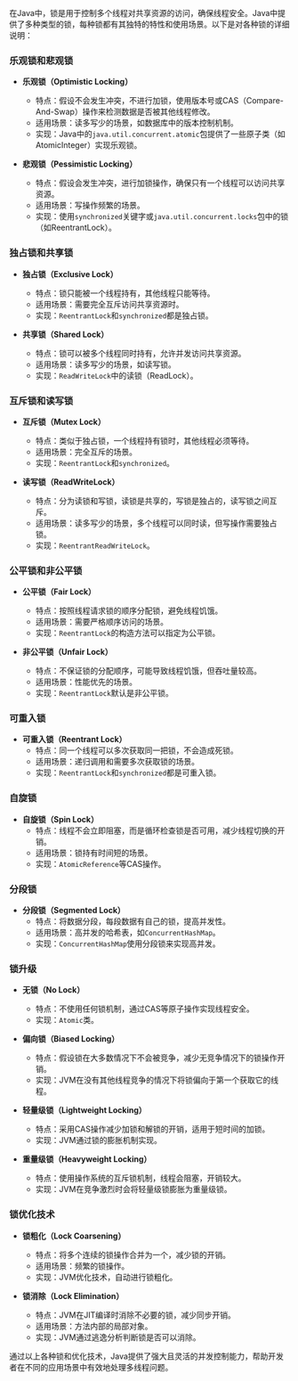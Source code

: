 在Java中，锁是用于控制多个线程对共享资源的访问，确保线程安全。Java中提供了多种类型的锁，每种锁都有其独特的特性和使用场景。以下是对各种锁的详细说明：

### 乐观锁和悲观锁

- **乐观锁（Optimistic Locking）**
  - 特点：假设不会发生冲突，不进行加锁，使用版本号或CAS（Compare-And-Swap）操作来检测数据是否被其他线程修改。
  - 适用场景：读多写少的场景，如数据库中的版本控制机制。
  - 实现：Java中的`java.util.concurrent.atomic`包提供了一些原子类（如AtomicInteger）实现乐观锁。

- **悲观锁（Pessimistic Locking）**
  - 特点：假设会发生冲突，进行加锁操作，确保只有一个线程可以访问共享资源。
  - 适用场景：写操作频繁的场景。
  - 实现：使用`synchronized`关键字或`java.util.concurrent.locks`包中的锁（如ReentrantLock）。

### 独占锁和共享锁

- **独占锁（Exclusive Lock）**
  - 特点：锁只能被一个线程持有，其他线程只能等待。
  - 适用场景：需要完全互斥访问共享资源时。
  - 实现：`ReentrantLock`和`synchronized`都是独占锁。

- **共享锁（Shared Lock）**
  - 特点：锁可以被多个线程同时持有，允许并发访问共享资源。
  - 适用场景：读多写少的场景，如读写锁。
  - 实现：`ReadWriteLock`中的读锁（ReadLock）。

### 互斥锁和读写锁

- **互斥锁（Mutex Lock）**
  - 特点：类似于独占锁，一个线程持有锁时，其他线程必须等待。
  - 适用场景：完全互斥的场景。
  - 实现：`ReentrantLock`和`synchronized`。

- **读写锁（ReadWriteLock）**
  - 特点：分为读锁和写锁，读锁是共享的，写锁是独占的，读写锁之间互斥。
  - 适用场景：读多写少的场景，多个线程可以同时读，但写操作需要独占锁。
  - 实现：`ReentrantReadWriteLock`。

### 公平锁和非公平锁

- **公平锁（Fair Lock）**
  - 特点：按照线程请求锁的顺序分配锁，避免线程饥饿。
  - 适用场景：需要严格顺序访问的场景。
  - 实现：`ReentrantLock`的构造方法可以指定为公平锁。

- **非公平锁（Unfair Lock）**
  - 特点：不保证锁的分配顺序，可能导致线程饥饿，但吞吐量较高。
  - 适用场景：性能优先的场景。
  - 实现：`ReentrantLock`默认是非公平锁。

### 可重入锁

- **可重入锁（Reentrant Lock）**
  - 特点：同一个线程可以多次获取同一把锁，不会造成死锁。
  - 适用场景：递归调用和需要多次获取锁的场景。
  - 实现：`ReentrantLock`和`synchronized`都是可重入锁。

### 自旋锁

- **自旋锁（Spin Lock）**
  - 特点：线程不会立即阻塞，而是循环检查锁是否可用，减少线程切换的开销。
  - 适用场景：锁持有时间短的场景。
  - 实现：`AtomicReference`等CAS操作。

### 分段锁

- **分段锁（Segmented Lock）**
  - 特点：将数据分段，每段数据有自己的锁，提高并发性。
  - 适用场景：高并发的哈希表，如`ConcurrentHashMap`。
  - 实现：`ConcurrentHashMap`使用分段锁来实现高并发。

### 锁升级

- **无锁（No Lock）**
  - 特点：不使用任何锁机制，通过CAS等原子操作实现线程安全。
  - 实现：`Atomic`类。

- **偏向锁（Biased Locking）**
  - 特点：假设锁在大多数情况下不会被竞争，减少无竞争情况下的锁操作开销。
  - 实现：JVM在没有其他线程竞争的情况下将锁偏向于第一个获取它的线程。

- **轻量级锁（Lightweight Locking）**
  - 特点：采用CAS操作减少加锁和解锁的开销，适用于短时间的加锁。
  - 实现：JVM通过锁的膨胀机制实现。

- **重量级锁（Heavyweight Locking）**
  - 特点：使用操作系统的互斥锁机制，线程会阻塞，开销较大。
  - 实现：JVM在竞争激烈时会将轻量级锁膨胀为重量级锁。

### 锁优化技术

- **锁粗化（Lock Coarsening）**
  - 特点：将多个连续的锁操作合并为一个，减少锁的开销。
  - 适用场景：频繁的锁操作。
  - 实现：JVM优化技术，自动进行锁粗化。

- **锁消除（Lock Elimination）**
  - 特点：JVM在JIT编译时消除不必要的锁，减少同步开销。
  - 适用场景：方法内部的局部对象。
  - 实现：JVM通过逃逸分析判断锁是否可以消除。

通过以上各种锁和优化技术，Java提供了强大且灵活的并发控制能力，帮助开发者在不同的应用场景中有效地处理多线程问题。